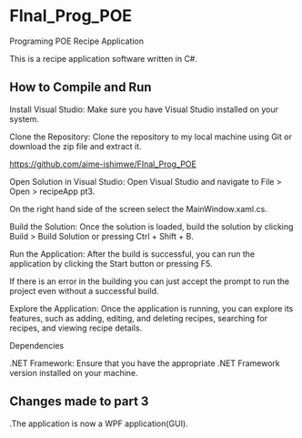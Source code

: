 # FInal_Prog_POE
Programing POE
Recipe Application

This is a recipe application software written in C#.

## How to Compile and Run

Install Visual Studio: Make sure you have Visual Studio installed on your system.

Clone the Repository: Clone the repository to my local machine using Git or download the zip file and extract it.

https://github.com/aime-ishimwe/FInal_Prog_POE

Open Solution in Visual Studio: Open Visual Studio and navigate to File > Open > recipeApp pt3. 

On the right hand side of the screen select the MainWindow.xaml.cs.

Build the Solution: Once the solution is loaded, build the solution by clicking Build > Build Solution or pressing Ctrl + Shift + B.

Run the Application: After the build is successful, you can run the application by clicking the Start button or pressing F5.

If there is an error in the building you can just accept the prompt to run the project even without a successful build.

Explore the Application: Once the application is running, you can explore its features, such as adding, editing, and deleting recipes, searching for recipes, and viewing recipe details.

Dependencies

.NET Framework: Ensure that you have the appropriate .NET Framework version installed on your machine.

## Changes made to part 3

.The application is now a WPF application(GUI).
